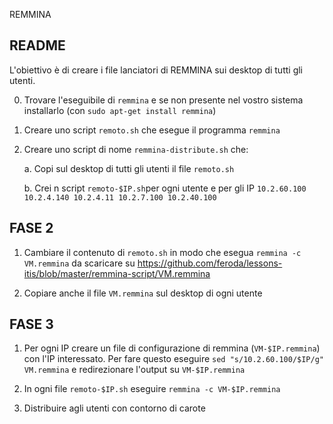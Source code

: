REMMINA

## README

L'obiettivo è di creare i file lanciatori di REMMINA sui desktop di tutti gli utenti.

 0. Trovare l'eseguibile di `remmina` e se non presente nel vostro sistema installarlo (con `sudo apt-get install remmina`)

 1. Creare uno script `remoto.sh` che esegue il programma `remmina`

 2. Creare uno script di nome `remmina-distribute.sh` che:

 	a. Copi sul desktop di tutti gli utenti il file `remoto.sh`

	b. Crei n script `remoto-$IP.sh`per ogni utente e per gli IP `10.2.60.100 10.2.4.140 10.2.4.11 10.2.7.100 10.2.40.100`

## FASE 2

 1. Cambiare il contenuto di `remoto.sh` in modo che esegua `remmina -c VM.remmina` da scaricare su https://github.com/feroda/lessons-itis/blob/master/remmina-script/VM.remmina

 2. Copiare anche il file `VM.remmina` sul desktop di ogni utente

## FASE 3

 1. Per ogni IP creare un file di configurazione di remmina (`VM-$IP.remmina`) con l'IP interessato.
    Per fare questo eseguire `sed "s/10.2.60.100/$IP/g" VM.remmina` e redirezionare l'output su `VM-$IP.remmina`

 2. In ogni file `remoto-$IP.sh` eseguire `remmina -c VM-$IP.remmina`

 3. Distribuire agli utenti con contorno di carote

